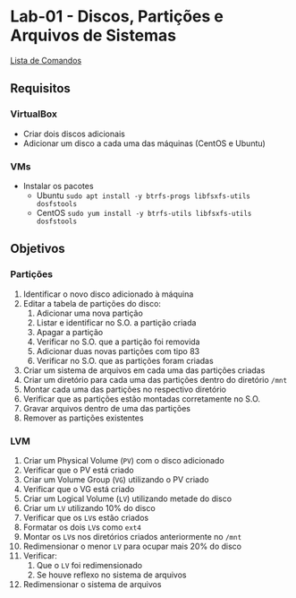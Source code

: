 # Lab-01 - Discos, Partições e Arquivos de Sistemas

[Lista de Comandos](../comandos.md)

## Requisitos

### VirtualBox

- Criar dois discos adicionais
- Adicionar um disco a cada uma das máquinas (CentOS e Ubuntu)

### VMs

- Instalar os pacotes
  - Ubuntu
    `sudo apt install -y btrfs-progs libfsxfs-utils dosfstools`
  - CentOS
    `sudo yum install -y btrfs-utils libfsxfs-utils dosfstools`


## Objetivos

### Partições

1. Identificar o novo disco adicionado à máquina
2. Editar a tabela de partições do disco:
    1. Adicionar uma nova partição
    2. Listar e identificar no S.O. a partição criada
    3. Apagar a partição
    4. Verificar no S.O. que a partição foi removida
    5. Adicionar duas novas partições com tipo 83
    6. Verificar no S.O. que as partições foram criadas
3. Criar um sistema de arquivos em cada uma das partições criadas
4. Criar um diretório para cada uma das partições dentro do diretório `/mnt`
5. Montar cada uma das partições no respectivo diretório
6. Verificar que as partições estão montadas corretamente no S.O.
7. Gravar arquivos dentro de uma das partições
8. Remover as partições existentes

### LVM

1. Criar um Physical Volume (`PV`) com o disco adicionado
2. Verificar que o PV está criado
3. Criar um Volume Group (`VG`) utilizando o PV criado
4. Verificar que o VG está criado
5. Criar um Logical Volume (`LV`) utilizando metade do disco
6. Criar um `LV` utilizando 10% do disco
7. Verificar que os `LV`s estão criados
8. Formatar os dois `LV`s como `ext4`
9. Montar os `LV`s nos diretórios criados anteriormente no `/mnt`
10. Redimensionar o menor `LV` para ocupar mais 20% do disco
11. Verificar:
    1. Que o `LV` foi redimensionado
    2. Se houve reflexo no sistema de arquivos
12. Redimensionar o sistema de arquivos

